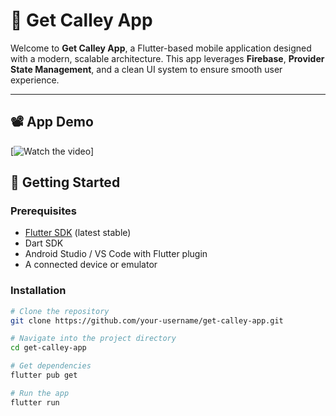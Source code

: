 # 📱 Get Calley App

Welcome to **Get Calley App**, a Flutter-based mobile application designed with a modern, scalable architecture. This app leverages **Firebase**, **Provider State Management**, and a clean UI system to ensure smooth user experience.  

---



## 📽️ App Demo

[![Watch the video](https://drive.google.com/file/d/1AtutkbRNkqHhdTkKr4pQ-Jm-dG-3FebP/view?usp=sharing)]

## 🚀 Getting Started

### Prerequisites
- [Flutter SDK](https://flutter.dev/docs/get-started/install) (latest stable)  
- Dart SDK  
- Android Studio / VS Code with Flutter plugin  
- A connected device or emulator  

### Installation

```bash
# Clone the repository
git clone https://github.com/your-username/get-calley-app.git

# Navigate into the project directory
cd get-calley-app

# Get dependencies
flutter pub get

# Run the app
flutter run

